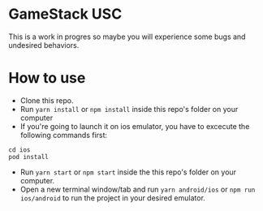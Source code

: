 # GameStack USC

This is a work in progres so maybe you will experience some bugs and undesired behaviors.

# How to use

- Clone this repo.
- Run `yarn install` or `npm install` inside this repo's folder on your computer
- If you're going to launch it on ios emulator, you have to excecute the following commands first:

```shell
cd ios
pod install
```

- Run `yarn start` or `npm start` inside the this repo's folder on your computer.
- Open a new terminal window/tab and run `yarn android/ios` or `npm run ios/android` to run the project in your desired emulator.
